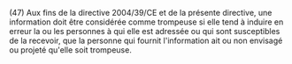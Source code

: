 (47) Aux fins de la directive 2004/39/CE et de la présente directive, une information doit être considérée comme trompeuse si elle tend à induire en erreur la ou les personnes à qui elle est adressée ou qui sont susceptibles de la recevoir, que la personne qui fournit l'information ait ou non envisagé ou projeté qu'elle soit trompeuse.